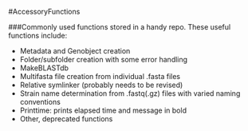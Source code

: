 #AccessoryFunctions

###Commonly used functions stored in a handy repo. These useful functions include:
- Metadata and Genobject creation
- Folder/subfolder creation with some error handling
- MakeBLASTdb
- Multifasta file creation from individual .fasta files
- Relative symlinker (probably needs to be revised)
- Strain name determination from .fastq(.gz) files with varied naming conventions
- Printtime: prints elapsed time and message in bold
- Other, deprecated functions
